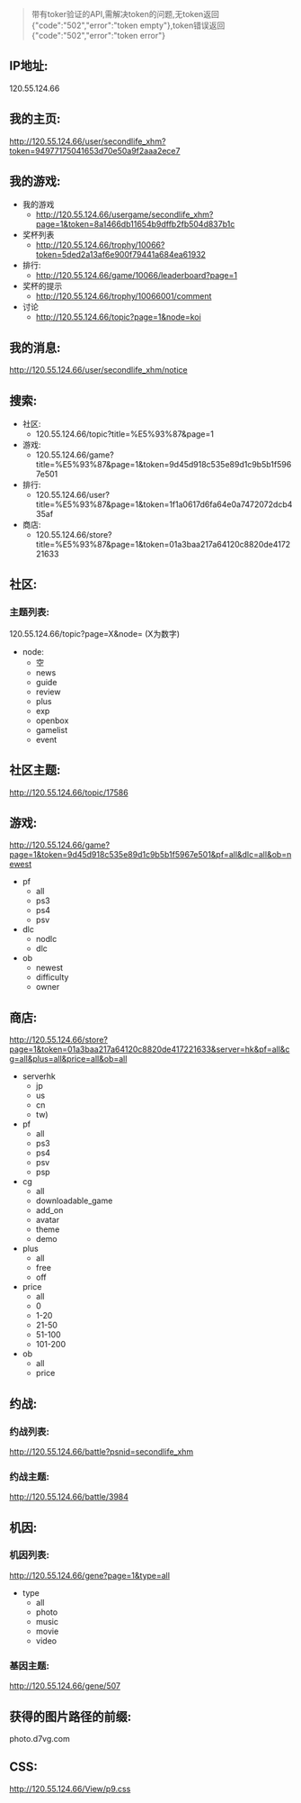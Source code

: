 >带有toker验证的API,需解决token的问题,无token返回{"code":"502","error":"token empty"},token错误返回{"code":"502","error":"token error"}


## IP地址:
120.55.124.66

## 我的主页:
http://120.55.124.66/user/secondlife_xhm?token=94977175041653d70e50a9f2aaa2ece7

## 我的游戏:

- 我的游戏
	- http://120.55.124.66/usergame/secondlife_xhm?page=1&token=8a1466db11654b9dffb2fb504d837b1c
- 奖杯列表
	- http://120.55.124.66/trophy/10066?token=5ded2a13af6e900f79441a684ea61932
- 排行:
	- http://120.55.124.66/game/10066/leaderboard?page=1   	
- 奖杯的提示
	- http://120.55.124.66/trophy/10066001/comment 
- 讨论 
	- http://120.55.124.66/topic?page=1&node=koi  


## 我的消息:
http://120.55.124.66/user/secondlife_xhm/notice

## 搜索:
- 社区:
	- 120.55.124.66/topic?title=%E5%93%87&page=1
- 游戏:
	- 120.55.124.66/game?title=%E5%93%87&page=1&token=9d45d918c535e89d1c9b5b1f5967e501
- 排行:
	- 120.55.124.66/user?title=%E5%93%87&page=1&token=1f1a0617d6fa64e0a7472072dcb435af
- 商店:
	- 120.55.124.66/store?title=%E5%93%87&page=1&token=01a3baa217a64120c8820de417221633

## 社区:
### 主题列表:
120.55.124.66/topic?page=X&node=   (X为数字)

- node: 
	- 空
	- news
	- guide
	- review
	- plus
	- exp
	- openbox
	- gamelist
	- event

## 社区主题:
http://120.55.124.66/topic/17586

## 游戏:
http://120.55.124.66/game?page=1&token=9d45d918c535e89d1c9b5b1f5967e501&pf=all&dlc=all&ob=newest 

- pf
	- all
	- ps3
	- ps4
	- psv										  
- dlc
	- nodlc
	- dlc								  
- ob
	- newest
	- difficulty
	- owner											  

## 商店:
http://120.55.124.66/store?page=1&token=01a3baa217a64120c8820de417221633&server=hk&pf=all&cg=all&plus=all&price=all&ob=all
- serverhk
	- jp
	- us
	- cn
	- tw)
- pf
	- all
	- ps3
	- ps4
	- psv
	- psp
- cg
	- all
	- downloadable_game
	- add_on
	- avatar
	- theme
	- demo
- plus
	- all
	- free
	- off
- price
	- all
	- 0
	- 1-20
	- 21-50
	- 51-100
	- 101-200											  							  
- ob
	- all
	- price	


## 约战:
### 约战列表:
http://120.55.124.66/battle?psnid=secondlife_xhm

### 约战主题:
http://120.55.124.66/battle/3984

## 机因:
### 机因列表:
http://120.55.124.66/gene?page=1&type=all

- type
	- all
	- photo
	- music
	- movie
	- video

### 基因主题:
http://120.55.124.66/gene/507


## 获得的图片路径的前缀:
photo.d7vg.com

## CSS:
http://120.55.124.66/View/p9.css
